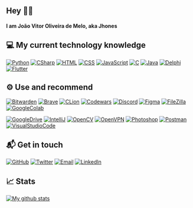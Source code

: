 ## Hey 👋🏻

#### I am João Vitor Oliveira de Melo, aka Jhones

## 💻 My current technology knowledge
[![Python](https://img.shields.io/badge/-Python-282C34?logo=Python&logoColor=yellow)](https://www.python.org/)
[![CSharp](https://img.shields.io/badge/C%23-282C34?logo=CSharp&logoColor=0076F7)](https://docs.microsoft.com/pt-br/dotnet/csharp/)
[![HTML](https://img.shields.io/badge/-HTML-282C34?logo=HTML5&logoColor=E34F26)](https://developer.mozilla.org/en-US/docs/Web/HTML)
[![CSS](https://img.shields.io/badge/-CSS-282C34?logo=CSS3&logoColor=1572B6)](https://developer.mozilla.org/en-US/docs/Web/CSS)
[![JavaScript](https://img.shields.io/badge/-JavaScript-282C34?logo=JavaScript&logoColor=F7DF1E)](https://developer.mozilla.org/en-US/docs/Learn/JavaScript/First_steps/What_is_JavaScript)
[![C](https://img.shields.io/badge/-Procedural%20C-282C34?logo=C&logoColor=A8B9CC)](https://en.wikipedia.org/wiki/C_(programming_language))
[![Java](https://img.shields.io/badge/-Java-282C34?logo=Java&logoColor=yellow)](https://www.java.com/en/)
[![Delphi](https://img.shields.io/badge/-Delphi-282C34?logo=Delphi&logoColor=EE1F35)](https://www.embarcadero.com/br/products/delphi)
[![Flutter](https://img.shields.io/badge/-Flutter-282C34?logo=Flutter&logoColor=02569B)](https://flutter.dev/)

## ⚙️ Use and recommend
[![Bitwarden](https://img.shields.io/badge/-Bitwarden-282C34?logo=Bitwarden&logoColor=175DDC)](https://bitwarden.com/)
[![Brave](https://img.shields.io/badge/-Brave-282C34?logo=Brave&logoColor=FB542B)](https://brave.com/)
[![CLion](https://img.shields.io/badge/-CLion-282C34?logo=CLion&logoColor=FFFFFF)](https://www.jetbrains.com/clion/)
[![Codewars](https://img.shields.io/badge/-Codewars-282C34?logo=Codewars&logoColor=B1361E)](https://www.codewars.com/)
[![Discord](https://img.shields.io/badge/-Discord-282C34?logo=Discord&logoColor=5865F2)](https://discord.com/)
[![Figma](https://img.shields.io/badge/-Figma-282C34?logo=Figma&logoColor=F24E1E)](https://www.figma.com/)
[![FileZilla](https://img.shields.io/badge/-FileZilla-282C34?logo=FileZilla&logoColor=BF0000)](https://filezilla-project.org/)
[![GoogleColab](https://img.shields.io/badge/-Google%20Colab-282C34?logo=Google%20Colab&logoColor=F9AB00)](https://colab.research.google.com/notebooks/)

[![GoogleDrive](https://img.shields.io/badge/-Google%20Drive-282C34?logo=Google%20Drive&logoColor=4285F4)](https://www.google.com/intl/pt-BR/drive/)
[![IntelliJ](https://img.shields.io/badge/-IntelliJ-282C34?logo=IntelliJ%20IDEA&logoColor=FFFFFF)](https://www.jetbrains.com/idea/)
[![OpenCV](https://img.shields.io/badge/-OpenCV-282C34?logo=OpenCV&logoColor=5C3EE8)](https://opencv.org/)
[![OpenVPN](https://img.shields.io/badge/-OpenVPN-282C34?logo=OpenVPN&logoColor=EA7E20)](https://openvpn.net/)
[![Photoshop](https://img.shields.io/badge/-Photoshop-282C34?logo=Adobe%20Photoshop&logoColor=31A8FF)](https://www.adobe.com/br/products/photoshop.html)
[![Postman](https://img.shields.io/badge/-Postman-282C34?logo=Postman&logoColor=FF6C37)](https://www.postman.com/)
[![VisualStudioCode](https://img.shields.io/badge/-Visual%20Studio%20Code-282C34?logo=Visual%20Studio%20Code&logoColor=007ACC)](https://code.visualstudio.com/)

## 📬 Get in touch
[![GitHub](https://img.shields.io/badge/-GitHub-282C34?logo=GitHub&logoColor=FFFFFF)](https://github.com/JhonesBR)
[![Twitter](https://img.shields.io/badge/-Twitter-282C34?logo=Twitter&logoColor=1DA1F2)](https://twitter.com/Jhones_GM)
[![Email](https://img.shields.io/badge/-j175079@dac.unicamp.br-282C34?logo=Gmail&logoColor=EA4335)](mailto:j175079@dac.unicamp.br)
[![LinkedIn](https://img.shields.io/badge/-LinkedIn-282C34?logo=LinkedIn&logoColor=0A66C2)](https://www.linkedin.com/in/jo%C3%A3o-vitor-oliveira-de-melo-1969441ba/)

## 📈 Stats
[![My github stats](https://github-readme-stats.vercel.app/api?username=JhonesBR&show_icons=true&theme=dracula)](https://github.com/JhonesBR)
